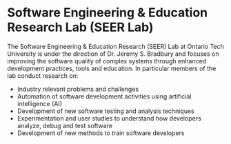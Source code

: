 # Software Engineering & Education Research Lab (SEER Lab)

The Software Engineering & Education Research (SEER) Lab at Ontario Tech University is under the direction of Dr. Jeremy S. Bradbury and focuses on improving the software quality of complex systems through enhanced development practices, tools and education. In particular members of the lab conduct research on:

- Industry relevant problems and challenges
- Automation of software development activities using artificial intelligence (AI)
- Development of new software testing and analysis techniques
- Experimentation and user studies to understand how developers analyze, debug and test software
- Development of new methods to train software developers

<!--

**Here are some ideas to get you started:**

🙋‍♀️ A short introduction - what is your organization all about?
🌈 Contribution guidelines - how can the community get involved?
👩‍💻 Useful resources - where can the community find your docs? Is there anything else the community should know?
🍿 Fun facts - what does your team eat for breakfast?
🧙 Remember, you can do mighty things with the power of [Markdown](https://docs.github.com/github/writing-on-github/getting-started-with-writing-and-formatting-on-github/basic-writing-and-formatting-syntax)
-->
